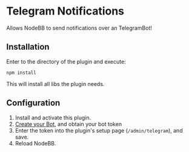 # Telegram Notifications

Allows NodeBB to send notifications over an TelegramBot!

## Installation

Enter to the directory of the plugin and execute:
	
	npm install

This will install all libs the plugin needs.

## Configuration

1. Install and activate this plugin.
1. [Create your Bot](https://core.telegram.org/bots/), and obtain your bot token
1. Enter the token into the plugin's setup page (`/admin/telegram`), and save.
1. Reload NodeBB.
